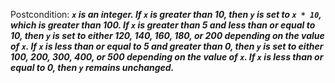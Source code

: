 Postcondition: ***`x` is an integer. If `x` is greater than 10, then `y` is set to `x * 10`, which is greater than 100. If `x` is greater than 5 and less than or equal to 10, then `y` is set to either 120, 140, 160, 180, or 200 depending on the value of `x`. If `x` is less than or equal to 5 and greater than 0, then `y` is set to either 100, 200, 300, 400, or 500 depending on the value of `x`. If `x` is less than or equal to 0, then `y` remains unchanged.***